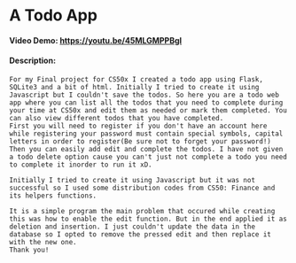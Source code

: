 # A Todo App
#### Video Demo: https://youtu.be/45MLGMPPBgI
#### Description:
    For my Final project for CS50x I created a todo app using Flask, SQLite3 and a bit of html. Initially I tried to create it using Javascript but I couldn't save the todos. So here you are a todo web app where you can list all the todos that you need to complete during your time at CS50x and edit them as needed or mark them completed. You can also view different todos that you have completed.
    First you will need to register if you don't have an account here while registering your password must contain special symbols, capital letters in order to register(Be sure not to forget your password!)
    Then you can easily add edit and complete the todos. I have not given a todo delete option cause you can't just not complete a todo you need to complete it inorder to run it xD.

    Initially I tried to create it using Javascript but it was not successful so I used some distribution codes from CS50: Finance and its helpers functions.

    It is a simple program the main problem that occured while creating this was how to enable the edit function. But in the end applied it as deletion and insertion. I just couldn't update the data in the database so I opted to remove the pressed edit and then replace it with the new one.
    Thank you!